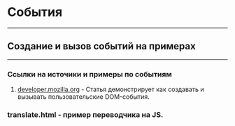 # События
-------------
## Создание и вызов событий на примерах
-------------
### Ссылки на источики и примеры по событиям

1. [developer.mozilla.org][1] - Статья демонстрирует как создавать и вызывать пользовательские DOM-события.



### translate.html - пример переводчика на JS.

[1]: https://developer.mozilla.org/ru/docs/Web/Guide/Events/%D0%A1%D0%BE%D0%B7%D0%B4%D0%B0%D0%BD%D0%B8%D0%B5_%D0%B8_%D0%B2%D1%8B%D0%B7%D0%BE%D0%B2_%D1%81%D0%BE%D0%B1%D1%8B%D1%82%D0%B8%D0%B9
